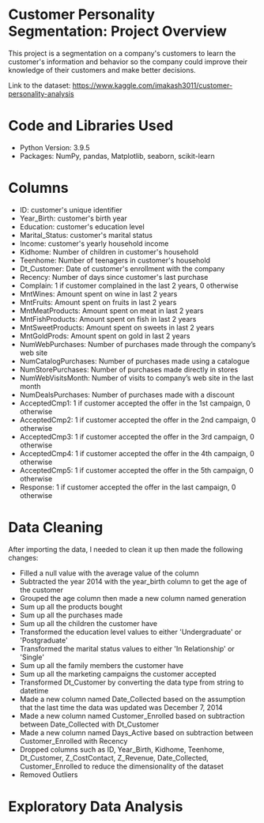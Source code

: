 # Customer Personality Segmentation: Project Overview 
This project is a segmentation on a company's customers to learn the customer's information and behavior so the company could improve their knowledge of their customers and make better decisions.

Link to the dataset: https://www.kaggle.com/imakash3011/customer-personality-analysis

# Code and Libraries Used
* Python Version: 3.9.5
* Packages: NumPy, pandas, Matplotlib, seaborn, scikit-learn

# Columns 
* ID: customer's unique identifier
* Year_Birth: customer's birth year
* Education: customer's education level
* Marital_Status: customer's marital status
* Income: customer's yearly household income
* Kidhome: Number of children in customer's household
* Teenhome: Number of teenagers in customer's household
* Dt_Customer: Date of customer's enrollment with the company
* Recency: Number of days since customer's last purchase
* Complain: 1 if customer complained in the last 2 years, 0 otherwise
* MntWines: Amount spent on wine in last 2 years
* MntFruits: Amount spent on fruits in last 2 years
* MntMeatProducts: Amount spent on meat in last 2 years
* MntFishProducts: Amount spent on fish in last 2 years
* MntSweetProducts: Amount spent on sweets in last 2 years
* MntGoldProds: Amount spent on gold in last 2 years
* NumWebPurchases: Number of purchases made through the company’s web site
* NumCatalogPurchases: Number of purchases made using a catalogue
* NumStorePurchases: Number of purchases made directly in stores
* NumWebVisitsMonth: Number of visits to company’s web site in the last month
* NumDealsPurchases: Number of purchases made with a discount
* AcceptedCmp1: 1 if customer accepted the offer in the 1st campaign, 0 otherwise
* AcceptedCmp2: 1 if customer accepted the offer in the 2nd campaign, 0 otherwise
* AcceptedCmp3: 1 if customer accepted the offer in the 3rd campaign, 0 otherwise
* AcceptedCmp4: 1 if customer accepted the offer in the 4th campaign, 0 otherwise
* AcceptedCmp5: 1 if customer accepted the offer in the 5th campaign, 0 otherwise
* Response: 1 if customer accepted the offer in the last campaign, 0 otherwise

# Data Cleaning
After importing the data, I needed to clean it up then made the following changes:
* Filled a null value with the average value of the column
* Subtracted the year 2014 with the year_birth column to get the age of the customer
* Grouped the age column then made a new column named generation
* Sum up all the products bought
* Sum up all the purchases made
* Sum up all the children the customer have
* Transformed the education level values to either 'Undergraduate' or 'Postgraduate'
* Transformed the marital status values to either 'In Relationship' or 'Single'
* Sum up all the family members the customer have
* Sum up all the marketing campaigns the customer accepted
* Transformed Dt_Customer by converting the data type from string to datetime 
* Made a new column named Date_Collected based on the assumption that the last time the data was updated was December 7, 2014 
* Made a new column named Customer_Enrolled based on subtraction between Date_Collected with Dt_Customer 
* Made a new column named Days_Active based on subtraction between Customer_Enrolled with Recency 
* Dropped columns such as ID, Year_Birth, Kidhome, Teenhome, Dt_Customer, Z_CostContact, Z_Revenue, Date_Collected, Customer_Enrolled to reduce the dimensionality of the dataset
* Removed Outliers

# Exploratory Data Analysis












